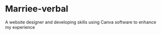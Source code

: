 # Marriee-verbal
A website designer and developing skills using Canva software to enhance my experience 
